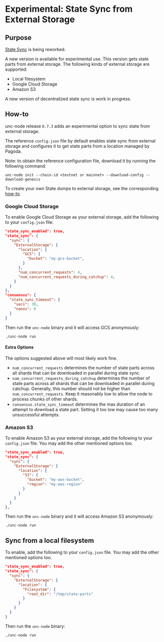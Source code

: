 # Experimental: State Sync from External Storage

## Purpose

[State Sync](../architecture/how/sync.md#step-2-state-sync-normal-node) is being
reworked.

A new version is available for experimental use. This version gets state parts
from external storage. The following kinds of external storage are supported:
* Local filesystem
* Google Cloud Storage
* Amazon S3

A new version of decentralized state sync is work in progress.

## How-to

unc-node release `0.7.3` adds an experimental option to sync state from
external storage.

The reference `config.json` file by default enables state sync from external
storage and configures it to get state parts from a location managed by Pagoda.

Note: to obtain the reference configuration file, download it by running the
following command:
```shell
unc-node init --chain-id <testnet or mainnet> --download-config --download-genesis
```

To create your own State dumps to external storage, see the corresponding [how-to](state_sync_dump.md).

### Google Cloud Storage

To enable Google Cloud Storage as your external storage, add the following to
your `config.json` file:

```json
"state_sync_enabled": true,
"state_sync": {
  "sync": {
    "ExternalStorage": {
      "location": {
        "GCS": {
          "bucket": "my-gcs-bucket",
        }
      },
      "num_concurrent_requests": 4,
      "num_concurrent_requests_during_catchup": 4,
    }
  }
},
"consensus": {          
  "state_sync_timeout": {
    "secs": 30,
    "nanos": 0
  }
}
```

Then run the `unc-node` binary and it will access GCS anonymously:
```shell
./unc-node run
```

#### Extra Options

The options suggested above will most likely work fine.

* `num_concurrent_requests` determines the number of state parts across all
shards that can be downloaded in parallel during state sync.
* `num_concurrent_requests_during_catchup` determines the number of state parts 
across all shards that can be downloaded in parallel during catchup. Generally,
this number should not be higher than `num_concurrent_requests`. Keep it
reasonably low to allow the node to process chunks of other shards.
* `consensus.state_sync_timeout` determines the max duration of an attempt to download a
state part. Setting it too low may cause too many unsuccessful attempts.

### Amazon S3

To enable Amazon S3 as your external storage, add the following to your
`config.json` file.
You may add the other mentioned options too.

```json
"state_sync_enabled": true,
"state_sync": {
  "sync": {
    "ExternalStorage": {
      "location": {
        "S3": {
          "bucket": "my-aws-bucket",
          "region": "my-aws-region"
        }
      }
    }
  }
},
```

Then run the `unc-node` binary and it will access Amazon S3 anonymously:
```shell
./unc-node run
```

## Sync from a local filesystem

To enable, add the following to your `config.json` file.
You may add the other mentioned options too.

```json
"state_sync_enabled": true,
"state_sync": {
  "sync": {
    "ExternalStorage": {
      "location": {
        "Filesystem": {
          "root_dir": "/tmp/state-parts"
        }
      }
    }
  }
}
```

Then run the `unc-node` binary:
```shell
./unc-node run
```
